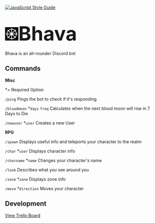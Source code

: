 [![JavaScript Style Guide](https://img.shields.io/badge/code_style-standard-brightgreen.svg)](https://standardjs.com)

# <span style="font-size: 64px;"><img src="icons/bhava-icon.png" alt="Bhavachakra, the wheel of becoming" width="44"/>Bhava</span>

Bhava is an all-rounder Discord bot

## Commands

**Misc**

*= Required Option

`/ping` Pings the bot to check if it's responding

`/bloodmoon` *`days` `freq` Calculates when the next blood moon will rise in 7 Days to Die

`/newuser` *`user` Creates a new User

**RPG**

`/spawn` Displays useful info and teleports your character to the realm

`/char` *`user` Displays character info

`/charname` *`name` Changes your character's name

`/look` Describes what you see around you

`/zone` *`zone` Displays zone info

`/move` *`direction` Moves your character

## Development

[View Trello Board](https://trello.com/b/fcvZAtub/bhava)
